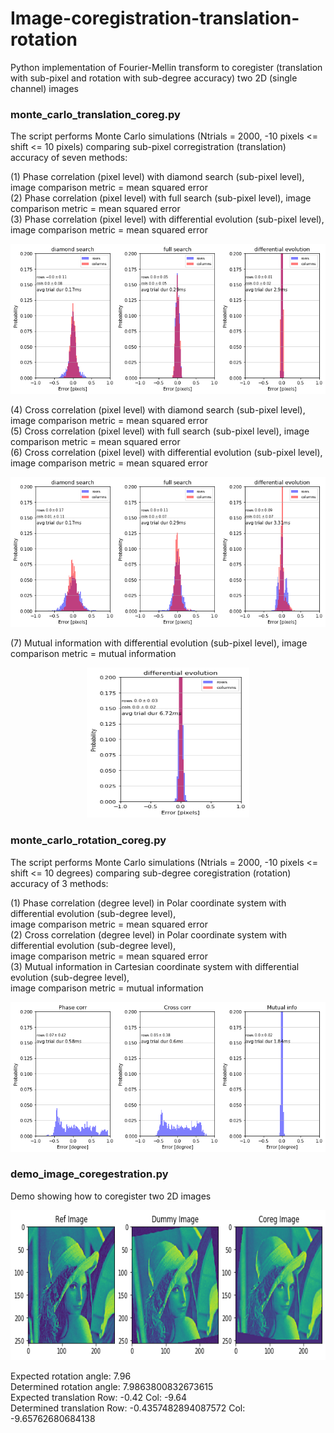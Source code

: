 # Image-coregistration-translation-rotation<br/>
Python implementation of Fourier-Mellin transform to coregister (translation with sub-pixel and rotation with sub-degree accuracy) two 2D (single channel) images 

### monte_carlo_translation_coreg.py<br/>
The script performs Monte Carlo simulations (Ntrials = 2000, -10 pixels <= shift <= 10 pixels) comparing sub-pixel corregistration (translation) accuracy of seven methods:
    
(1) Phase correlation (pixel level) with diamond search (sub-pixel level), image comparison metric = mean squared error<br/>
(2) Phase correlation (pixel level) with full search (sub-pixel level), image comparison metric = mean squared error<br/>
(3) Phase correlation (pixel level) with differential evolution (sub-pixel level), image comparison metric = mean squared error<br/>
    
<p align="center">
  <img src="monte_carlo_translation/translation_phase_corr.png" width="620" height="240"/>
</p>
    
(4) Cross correlation (pixel level) with diamond search (sub-pixel level), image comparison metric = mean squared error<br/>
(5) Cross correlation (pixel level) with full search (sub-pixel level), image comparison metric = mean squared error<br/>
(6) Cross correlation (pixel level) with differential evolution (sub-pixel level), image comparison metric = mean squared error<br/>

<p align="center">
  <img src="monte_carlo_translation/translation_cross_corr.png" width="620" height="240"/>
</p>

(7) Mutual information with differential evolution (sub-pixel level), image comparison metric = mutual information


<p align="center">
  <img src="monte_carlo_translation/translation_mutual_info.png" width="260" height="240"/>
</p>

### monte_carlo_rotation_coreg.py<br/>
The script performs Monte Carlo simulations (Ntrials = 2000, -10 pixels <= shift <= 10 degrees) comparing sub-degree coregistration (rotation) accuracy of 3 methods:
    
(1) Phase correlation (degree level) in Polar coordinate system with differential evolution (sub-degree level),<br/>
image comparison metric = mean squared error<br/>
(2) Cross correlation (degree level) in Polar coordinate system with differential evolution (sub-degree level),<br/>
image comparison metric = mean squared error<br/>
(3) Mutual information in Cartesian coordinate system with differential evolution (sub-degree level),<br/>
image comparison metric = mutual information<br/>
    
<p align="center">
  <img src="monte_carlo_rotation/rotation_phasecorr_crosscorr_mutualinfo.png" width="620" height="240"/>
</p>
    
### demo_image_coregestration.py<br/>
Demo showing how to coregister two 2D images

<p align="center">
  <img src="demo_results.png" width="620" height="240"/>
</p>
    
Expected rotation angle: 7.96<br/>
Determined rotation angle: 7.9863800832673615<br/>
Expected translation Row: -0.42 Col: -9.64<br/>
Determined translation Row: -0.4357482894087572 Col: -9.65762680684138<br/>

